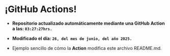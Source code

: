 # ¡GitHub Actions!
* **Repositorio actualizado automáticamente mediante una GitHub Action a las: `03:27:27hrs.`**
* **Modificado el día: `26, del mes de junio, del año 2025.`**

* Ejemplo sencillo de cómo la **Action** modifica este archivo README.md.
